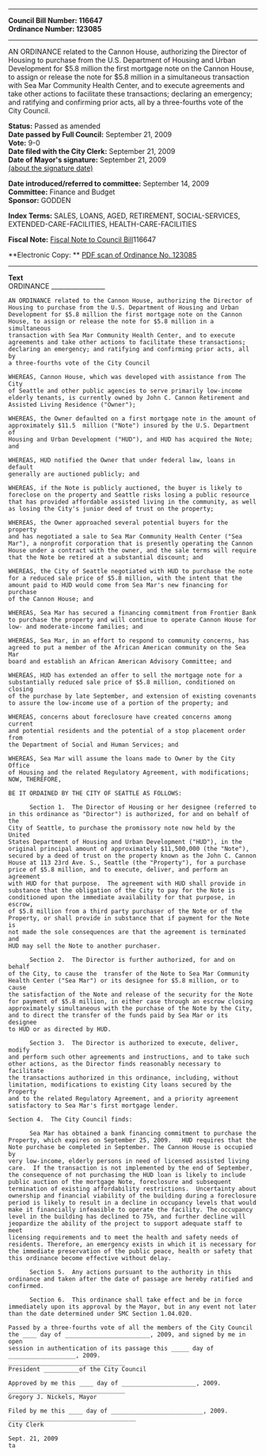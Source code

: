 * * * * *  
  
**Council Bill Number: [](#h0)[](#h2)116647**   
**Ordinance Number: 123085**  
  
* * * * *  
  
AN ORDINANCE related to the Cannon House, authorizing the Director of Housing to purchase from the U.S. Department of Housing and Urban Development for $5.8 million the first mortgage note on the Cannon House, to assign or release the note for $5.8 million in a simultaneous transaction with Sea Mar Community Health Center, and to execute agreements and take other actions to facilitate these transactions; declaring an emergency; and ratifying and confirming prior acts, all by a three-fourths vote of the City Council.  
  
**Status:** Passed as amended   
**Date passed by Full Council:** September 21, 2009   
**Vote:** 9-0   
**Date filed with the City Clerk:** September 21, 2009   
**Date of Mayor's signature:** September 21, 2009   
[(about the signature date)](/~public/approvaldate.htm)   
  
  
**Date introduced/referred to committee:** September 14, 2009   
**Committee:** Finance and Budget   
**Sponsor:** GODDEN   
  
**Index Terms:** SALES, LOANS, AGED, RETIREMENT, SOCIAL-SERVICES, EXTENDED-CARE-FACILITIES, HEALTH-CARE-FACILITIES  
  
**Fiscal Note:** [Fiscal Note to Council Bill](http://clerk.seattle.gov/~public/fnote/116647.htm)[](#h1)[](#h3)116647  
  
**Electronic Copy: ** [PDF scan of Ordinance No. 123085](/~archives/Ordinances/Ord_123085.pdf)  
  
* * * * *  
  
**Text**  
    ORDINANCE _________________  
  
    AN ORDINANCE related to the Cannon House, authorizing the Director of  
    Housing to purchase from the U.S. Department of Housing and Urban  
    Development for $5.8 million the first mortgage note on the Cannon  
    House, to assign or release the note for $5.8 million in a simultaneous  
    transaction with Sea Mar Community Health Center, and to execute  
    agreements and take other actions to facilitate these transactions;  
    declaring an emergency; and ratifying and confirming prior acts, all by  
    a three-fourths vote of the City Council  
  
    WHEREAS, Cannon House, which was developed with assistance from The City  
    of Seattle and other public agencies to serve primarily low-income  
    elderly tenants, is currently owned by John C. Cannon Retirement and  
    Assisted Living Residence ("Owner");  
  
    WHEREAS, the Owner defaulted on a first mortgage note in the amount of  
    approximately $11.5  million ("Note") insured by the U.S. Department of  
    Housing and Urban Development ("HUD"), and HUD has acquired the Note;  
    and  
  
    WHEREAS, HUD notified the Owner that under federal law, loans in default  
    generally are auctioned publicly; and  
  
    WHEREAS, if the Note is publicly auctioned, the buyer is likely to  
    foreclose on the property and Seattle risks losing a public resource  
    that has provided affordable assisted living in the community, as well  
    as losing the City's junior deed of trust on the property;  
  
    WHEREAS, the Owner approached several potential buyers for the property  
    and has negotiated a sale to Sea Mar Community Health Center ("Sea  
    Mar"), a nonprofit corporation that is presently operating the Cannon  
    House under a contract with the owner, and the sale terms will require  
    that the Note be retired at a substantial discount; and  
  
    WHEREAS, the City of Seattle negotiated with HUD to purchase the note  
    for a reduced sale price of $5.8 million, with the intent that the  
    amount paid to HUD would come from Sea Mar's new financing for purchase  
    of the Cannon House; and  
  
    WHEREAS, Sea Mar has secured a financing commitment from Frontier Bank  
    to purchase the property and will continue to operate Cannon House for  
    low- and moderate-income families; and  
  
    WHEREAS, Sea Mar, in an effort to respond to community concerns, has  
    agreed to put a member of the African American community on the Sea Mar  
    board and establish an African American Advisory Committee; and  
  
    WHEREAS, HUD has extended an offer to sell the mortgage note for a  
    substantially reduced sale price of $5.8 million, conditioned on closing  
    of the purchase by late September, and extension of existing covenants  
    to assure the low-income use of a portion of the property; and  
  
    WHEREAS, concerns about foreclosure have created concerns among current  
    and potential residents and the potential of a stop placement order from  
    the Department of Social and Human Services; and  
  
    WHEREAS, Sea Mar will assume the loans made to Owner by the City Office  
    of Housing and the related Regulatory Agreement, with modifications;  
    NOW, THEREFORE,  
  
    BE IT ORDAINED BY THE CITY OF SEATTLE AS FOLLOWS:  
  
          Section 1.  The Director of Housing or her designee (referred to  
    in this ordinance as "Director") is authorized, for and on behalf of the  
    City of Seattle, to purchase the promissory note now held by the United  
    States Department of Housing and Urban Development ("HUD"), in the  
    original principal amount of approximately $11,500,000 (the "Note"),  
    secured by a deed of trust on the property known as the John C. Cannon  
    House at 113 23rd Ave. S., Seattle (the "Property"), for a purchase  
    price of $5.8 million, and to execute, deliver, and perform an agreement  
    with HUD for that purpose.  The agreement with HUD shall provide in  
    substance that the obligation of the City to pay for the Note is  
    conditioned upon the immediate availability for that purpose, in escrow,  
    of $5.8 million from a third party purchaser of the Note or of the  
    Property, or shall provide in substance that if payment for the Note is  
    not made the sole consequences are that the agreement is terminated and  
    HUD may sell the Note to another purchaser.  
  
          Section 2.  The Director is further authorized, for and on behalf  
    of the City, to cause the  transfer of the Note to Sea Mar Community  
    Health Center ("Sea Mar") or its designee for $5.8 million, or to cause  
    the satisfaction of the Note and release of the security for the Note  
    for payment of $5.8 million, in either case through an escrow closing  
    approximately simultaneous with the purchase of the Note by the City,  
    and to direct the transfer of the funds paid by Sea Mar or its designee  
    to HUD or as directed by HUD.  
  
          Section 3.  The Director is authorized to execute, deliver, modify  
    and perform such other agreements and instructions, and to take such  
    other actions, as the Director finds reasonably necessary to facilitate  
    the transactions authorized in this ordinance, including, without  
    limitation, modifications to existing City loans secured by the Property  
    and to the related Regulatory Agreement, and a priority agreement  
    satisfactory to Sea Mar's first mortgage lender.  
  
    Section 4.  The City Council finds:  
  
          Sea Mar has obtained a bank financing commitment to purchase the  
    Property, which expires on September 25, 2009.   HUD requires that the  
    Note purchase be completed in September. The Cannon House is occupied by  
    very low-income, elderly persons in need of licensed assisted living  
    care.  If the transaction is not implemented by the end of September,  
    the consequence of not purchasing the HUD loan is likely to include  
    public auction of the mortgage Note, foreclosure and subsequent  
    termination of existing affordability restrictions.  Uncertainty about  
    ownership and financial viability of the building during a foreclosure  
    period is likely to result in a decline in occupancy levels that would  
    make it financially infeasible to operate the facility. The occupancy  
    level in the building has declined to 75%, and further decline will  
    jeopardize the ability of the project to support adequate staff to meet  
    licensing requirements and to meet the health and safety needs of  
    residents. Therefore, an emergency exists in which it is necessary for  
    the immediate preservation of the public peace, health or safety that  
    this ordinance become effective without delay.  
  
          Section 5.  Any actions pursuant to the authority in this  
    ordinance and taken after the date of passage are hereby ratified and  
    confirmed.  
  
          Section 6.  This ordinance shall take effect and be in force  
    immediately upon its approval by the Mayor, but in any event not later  
    than the date determined under SMC Section 1.04.020.  
  
    Passed by a three-fourths vote of all the members of the City Council  
    the ____ day of ________________________, 2009, and signed by me in open  
    session in authentication of its passage this _____ day of  
    ___________________, 2009.  
    _________________________________  
    President __________of the City Council  
  
    Approved by me this ____ day of _____________________, 2009.  
    _________________________________  
    Gregory J. Nickels, Mayor  
  
    Filed by me this ____ day of __________________________, 2009.  
    ____________________________________  
    City Clerk  
  
    Sept. 21, 2009  
    ta  
